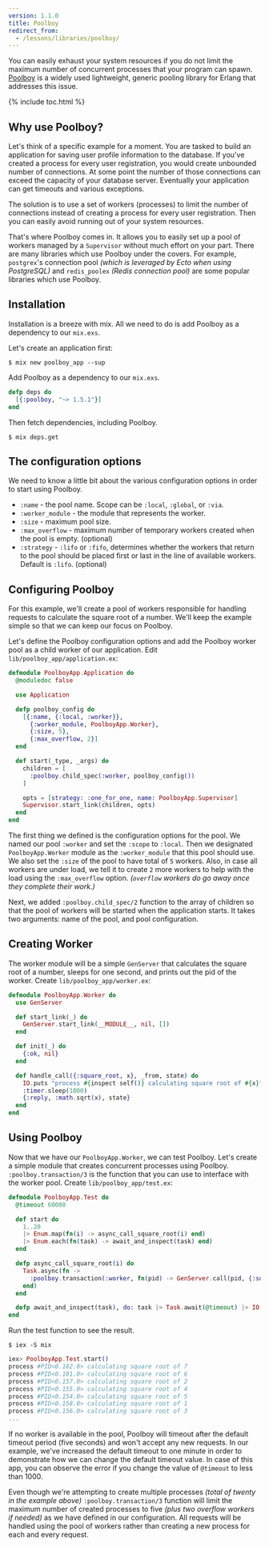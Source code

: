 ```yaml
---
version: 1.1.0
title: Poolboy
redirect_from:
  - /lessons/libraries/poolboy/
---
```


You can easily exhaust your system resources if you do not limit the maximum number of concurrent processes that your program can spawn. [Poolboy](https://github.com/devinus/poolboy) is a widely used lightweight, generic pooling library for Erlang that addresses this issue.

{% include toc.html %}

## Why use Poolboy?

Let's think of a specific example for a moment. You are tasked to build an application for saving user profile information to the database. If you've created a process for every user registration, you would create unbounded number of connections. At some point the number of those connections can exceed the capacity of your database server. Eventually your application can get timeouts and various exceptions.

The solution is to use a set of workers (processes) to limit the number of connections instead of creating a process for every user registration. Then you can easily avoid running out of your system resources.

That's where Poolboy comes in. It allows you to easily set up a pool of workers managed by a `Supervisor` without much effort on your part. There are many libraries which use Poolboy under the covers. For example, `postgrex`'s connection pool *(which is leveraged by Ecto when using PostgreSQL)* and `redis_poolex` *(Redis connection pool)* are some popular libraries which use Poolboy.

## Installation

Installation is a breeze with mix. All we need to do is add Poolboy as a dependency to our `mix.exs`.

Let's create an application first:

```shell
$ mix new poolboy_app --sup
```

Add Poolboy as a dependency to our `mix.exs`.

```elixir
defp deps do
  [{:poolboy, "~> 1.5.1"}]
end
```

Then fetch dependencies, including Poolboy.
```shell
$ mix deps.get
```

## The configuration options

We need to know a little bit about the various configuration options in order to start using Poolboy.

* `:name` - the pool name. Scope can be `:local`, `:global`, or `:via`.
* `:worker_module` - the module that represents the worker.
* `:size` - maximum pool size.
* `:max_overflow` - maximum number of temporary workers created when the pool is empty. (optional)
* `:strategy` - `:lifo` or `:fifo`, determines whether the workers that return to the pool should be placed first or last in the line of available workers. Default is `:lifo`. (optional)

## Configuring Poolboy

For this example, we'll create a pool of workers responsible for handling requests to calculate the square root of a number. We'll keep the example simple so that we can keep our focus on Poolboy.

Let's define the Poolboy configuration options and add the Poolboy worker pool as a child worker of our application. Edit `lib/poolboy_app/application.ex`:

```elixir
defmodule PoolboyApp.Application do
  @moduledoc false

  use Application

  defp poolboy_config do
    [{:name, {:local, :worker}},
      {:worker_module, PoolboyApp.Worker},
      {:size, 5},
      {:max_overflow, 2}]
  end

  def start(_type, _args) do
    children = [
      :poolboy.child_spec(:worker, poolboy_config())
    ]

    opts = [strategy: :one_for_one, name: PoolboyApp.Supervisor]
    Supervisor.start_link(children, opts)
  end
end
```

The first thing we defined is the configuration options for the pool. We named our pool `:worker` and set the `:scope` to `:local`. Then we designated `PoolboyApp.Worker` module as the `:worker_module` that this pool should use. We also set the `:size` of the pool to have total of `5` workers. Also, in case all workers are under load, we tell it to create `2` more workers to help with the load using the `:max_overflow` option. *(`overflow` workers do go away once they complete their work.)*

Next, we added `:poolboy.child_spec/2` function to the array of children so that the pool of workers will be started when the application starts. It takes two arguments: name of the pool, and pool configuration.

## Creating Worker
The worker module will be a simple `GenServer` that calculates the square root of a number, sleeps for one second, and prints out the pid of the worker. Create `lib/poolboy_app/worker.ex`:

```elixir
defmodule PoolboyApp.Worker do
  use GenServer

  def start_link(_) do
    GenServer.start_link(__MODULE__, nil, [])
  end

  def init(_) do
    {:ok, nil}
  end

  def handle_call({:square_root, x}, _from, state) do
    IO.puts "process #{inspect self()} calculating square root of #{x}"
    :timer.sleep(1000)
    {:reply, :math.sqrt(x), state}
  end
end
```

## Using Poolboy

Now that we have our `PoolboyApp.Worker`, we can test Poolboy. Let's create a simple module that creates concurrent processes using Poolboy. `:poolboy.transaction/3` is the function that you can use to interface with the worker pool. Create `lib/poolboy_app/test.ex`:

```elixir
defmodule PoolboyApp.Test do
  @timeout 60000

  def start do
    1..20
    |> Enum.map(fn(i) -> async_call_square_root(i) end)
    |> Enum.each(fn(task) -> await_and_inspect(task) end)
  end

  defp async_call_square_root(i) do
    Task.async(fn ->
      :poolboy.transaction(:worker, fn(pid) -> GenServer.call(pid, {:square_root, i}) end, @timeout)
    end)
  end

  defp await_and_inspect(task), do: task |> Task.await(@timeout) |> IO.inspect()
end
```

Run the test function to see the result.

```shell
$ iex -S mix
```

```elixir
iex> PoolboyApp.Test.start()
process #PID<0.182.0> calculating square root of 7
process #PID<0.181.0> calculating square root of 6
process #PID<0.157.0> calculating square root of 2
process #PID<0.155.0> calculating square root of 4
process #PID<0.154.0> calculating square root of 5
process #PID<0.158.0> calculating square root of 1
process #PID<0.156.0> calculating square root of 3
...
```

If no worker is available in the pool, Poolboy will timeout after the default timeout period (five seconds) and won't accept any new requests. In our example, we've increased the default timeout to one minute in order to demonstrate how we can change the default timeout value. In case of this app, you can observe the error if you change the value of `@timeout` to less than 1000.

Even though we're attempting to create multiple processes *(total of twenty in the example above)* `:poolboy.transaction/3` function will limit the maximum number of created processes to five *(plus two overflow workers if needed)* as we have defined in our configuration. All requests will be handled using the pool of workers rather than creating a new process for each and every request.
